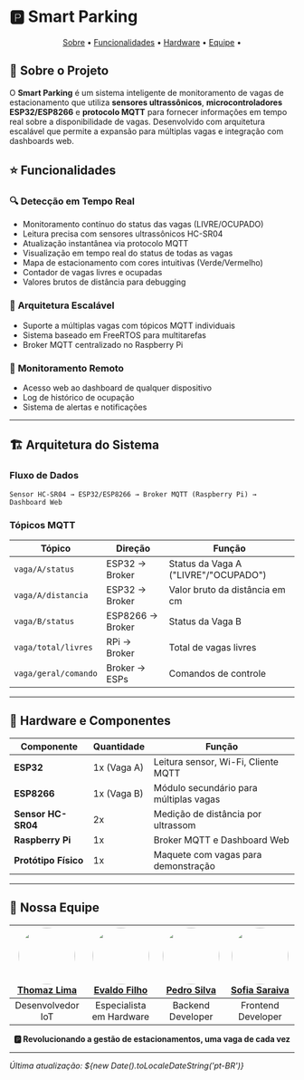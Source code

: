 # 🅿️ Smart Parking
<p align="center">
  <a href="#-sobre-o-projeto">Sobre</a> •
  <a href="#-funcionalidades">Funcionalidades</a> •
  <a href="#-hardware-e-componentes">Hardware</a> •
  <a href="#-nossa-equipe">Equipe</a> •
</p>

## 🚀 Sobre o Projeto

O **Smart Parking** é um sistema inteligente de monitoramento de vagas de estacionamento que utiliza **sensores ultrassônicos**, **microcontroladores ESP32/ESP8266** e **protocolo MQTT** para fornecer informações em tempo real sobre a disponibilidade de vagas. Desenvolvido com arquitetura escalável que permite a expansão para múltiplas vagas e integração com dashboards web.

## ⭐ Funcionalidades

### 🔍 **Detecção em Tempo Real**
- Monitoramento contínuo do status das vagas (LIVRE/OCUPADO)
- Leitura precisa com sensores ultrassônicos HC-SR04
- Atualização instantânea via protocolo MQTT
- Visualização em tempo real do status de todas as vagas
- Mapa de estacionamento com cores intuitivas (Verde/Vermelho)
- Contador de vagas livres e ocupadas
- Valores brutos de distância para debugging

### 🔧 **Arquitetura Escalável**
- Suporte a múltiplas vagas com tópicos MQTT individuais
- Sistema baseado em FreeRTOS para multitarefas
- Broker MQTT centralizado no Raspberry Pi

### 📱 **Monitoramento Remoto**
- Acesso web ao dashboard de qualquer dispositivo
- Log de histórico de ocupação
- Sistema de alertas e notificações

---

## 🏗️ Arquitetura do Sistema

### **Fluxo de Dados**
```
Sensor HC-SR04 → ESP32/ESP8266 → Broker MQTT (Raspberry Pi) → Dashboard Web
```

### **Tópicos MQTT**

| Tópico | Direção | Função |
|--------|---------|---------|
| `vaga/A/status` | ESP32 → Broker | Status da Vaga A ("LIVRE"/"OCUPADO") |
| `vaga/A/distancia` | ESP32 → Broker | Valor bruto da distância em cm |
| `vaga/B/status` | ESP8266 → Broker | Status da Vaga B |
| `vaga/total/livres` | RPi → Broker | Total de vagas livres |
| `vaga/geral/comando` | Broker → ESPs | Comandos de controle |

---

## 🔌 Hardware e Componentes

| Componente | Quantidade | Função |
|------------|------------|---------|
| **ESP32** | 1x (Vaga A) | Leitura sensor, Wi-Fi, Cliente MQTT |
| **ESP8266** | 1x (Vaga B) | Módulo secundário para múltiplas vagas |
| **Sensor HC-SR04** | 2x | Medição de distância por ultrassom |
| **Raspberry Pi** | 1x | Broker MQTT e Dashboard Web |
| **Protótipo Físico** | 1x | Maquete com vagas para demonstração |

---

## 👥 Nossa Equipe

<div align="center">

| [<img src="https://avatars.githubusercontent.com/Thomazrlima" width="100" style="border-radius:50%"><br>Thomaz Lima](https://github.com/Thomazrlima) | [<img src="https://avatars.githubusercontent.com/evaldocunhaf" width="100" style="border-radius:50%"><br>Evaldo Filho](https://github.com/evaldocunhaf) | [<img src="https://avatars.githubusercontent.com/hsspedro " width="100" style="border-radius:50%"><br>Pedro Silva](https://github.com/hsspedro ) | [<img src="https://avatars.githubusercontent.com/Sofia-Saraiva" width="100" style="border-radius:50%"><br>Sofia Saraiva](https://github.com/Sofia-Saraiva) |
|:---:|:---:|:---:|:---:|
| Desenvolvedor IoT | Especialista em Hardware | Backend Developer | Frontend Developer |

</div>

<div align="center">

**🅿️ Revolucionando a gestão de estacionamentos, uma vaga de cada vez**

</div>

---

*Última atualização: ${new Date().toLocaleDateString('pt-BR')}*
